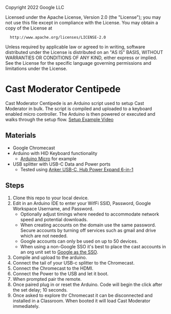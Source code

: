 Copyright 2022 Google LLC

Licensed under the Apache License, Version 2.0 (the "License");
you may not use this file except in compliance with the License.
You may obtain a copy of the License at

      http://www.apache.org/licenses/LICENSE-2.0

Unless required by applicable law or agreed to in writing, software
distributed under the License is distributed on an "AS IS" BASIS,
WITHOUT WARRANTIES OR CONDITIONS OF ANY KIND, either express or implied.
See the License for the specific language governing permissions and
limitations under the License.

# Cast Moderator Centipede
Cast Moderator Centipede is an Arduino script used to setup Cast Moderator
in bulk. The script is compiled and uploaded to a keyboard enabled micro controller.
The Arduino is then powered or executed and walks through the setup flow.
[Setup Example Video](https://youtu.be/mqOyv3sQdOw)

## Materials
- Google Chromecast
- Arduino with HID Keyboard functionality
  - [Arduino Micro](https://store-usa.arduino.cc/products/arduino-micro) for example
- USB splitter with USB-C Data and Power ports
  - Tested using [Anker USB-C, Hub Power Expand 6-in-1](https://www.amazon.com/dp/B08C9HZ5YT/ref=redir_mobile_desktop?_encoding=UTF8&aaxitk=7ecf2e6cb8dd44356111dfafbdd8d3d8&content-id=amzn1.sym.cf8fc959-74aa-4850-a250-1b1a4e868e60%3Aamzn1.sym.cf8fc959-74aa-4850-a250-1b1a4e868e60&hsa_cr_id=8749440340201&pd_rd_plhdr=t&pd_rd_r=01294ba4-e1ad-486e-97f6-f5f486a7d4ad&pd_rd_w=jTWat&pd_rd_wg=QRjP9&qid=1666026880&ref_=sbx_be_s_sparkle_lsi4d_asin_2_title&sr=1-3-9e67e56a-6f64-441f-a281-df67fc737124)


## Steps
1. Clone this repo to your local device.
2. Edit in an Arduino IDE to enter your WifFi SSID, Password, Google Workspace Username, and Password.
   - Optionally adjust timings where needed to accommodate network speed and potential downloads.
   - When creating accounts on the domain use the same password. Secure accounts by turning off services such as gmail and drive which are not needed.
   - Google accounts can only be used on up to 50 devices.
   - When using a non-Google SSO it's best to place the cast accounts in an org unit set to [Google as the SSO](https://cloud.google.com/blog/products/identity-security/google-now-supports-multi-idp-sso-in-google-workspace-and-google-cloud).
3. Compile and upload to the arduino.
4. Connect the tail of your USB-c splitter to the Chromecast.
5. Connect the Chromecast to the HDMI.
6. Connect the Power to the USB and let it boot.
7. When prompted pair the remote.
8. Once paired plug in or reset the Arduino. Code will begin the click after the set delay; 10 seconds.
9. Once asked to explore thr Chromecast it can be disconnected and installed in a Classroom. When booted it will load Cast Moderator immediately.
